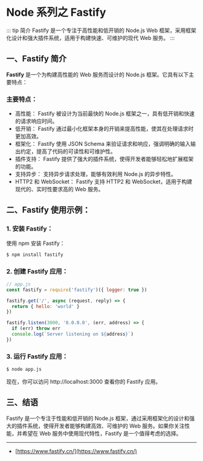 # Node 系列之 Fastify

::: tip 简介
Fastify 是一个专注于高性能和低开销的 Node.js Web 框架，采用框架化设计和强大插件系统，适用于构建快速、可维护的现代 Web 服务。
:::

## 一、Fastify 简介

**Fastify** 是一个为构建高性能的 Web 服务而设计的 Node.js 框架。它具有以下主要特点：

### 主要特点：

- 高性能： Fastify 被设计为当前最快的 Node.js 框架之一，具有低开销和快速的请求响应时间。
- 低开销： Fastify 通过最小化框架本身的开销来提高性能，使其在处理请求时更加高效。
- 框架化： Fastify 使用 JSON Schema 来验证请求和响应，强调明确的输入输出约定，提高了代码的可读性和可维护性。
- 插件支持： Fastify 提供了强大的插件系统，使得开发者能够轻松地扩展框架的功能。
- 支持异步： 支持异步请求处理，能够有效利用 Node.js 的异步特性。
- HTTP2 和 WebSocket： Fastify 支持 HTTP2 和 WebSocket，适用于构建现代的、实时性要求高的 Web 服务。

## 二、Fastify 使用示例：

### 1. 安装 Fastify：

使用 npm 安装 Fastify：

```bash
$ npm install fastify
```

### 2. 创建 Fastify 应用：

```javascript
// app.js
const fastify = require('fastify')({ logger: true })

fastify.get('/', async (request, reply) => {
  return { hello: 'world' }
})

fastify.listen(3000, '0.0.0.0', (err, address) => {
  if (err) throw err
  console.log(`Server listening on ${address}`)
})
```

### 3. 运行 Fastify 应用：

```bash
$ node app.js
```

现在，你可以访问 http://localhost:3000 查看你的 Fastify 应用。

## 三、结语

Fastify 是一个专注于性能和低开销的 Node.js 框架，通过采用框架化的设计和强大的插件系统，使得开发者能够构建高效、可维护的 Web 服务。如果你关注性能，并希望在 Web 服务中使用现代特性，Fastify 是一个值得考虑的选择。

---

- [https://www.fastify.cn/](https://www.fastify.cn/)
